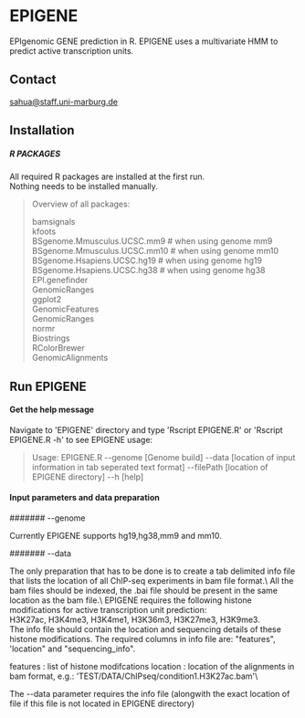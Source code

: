 # EPIGENE
EPIgenomic GENE prediction in R.
EPIGENE uses a multivariate HMM to predict active transcription units.
## Contact
sahua@staff.uni-marburg.de
## Installation
##### R PACKAGES

All required R packages are installed at the first run.\
Nothing needs to be installed manually.

> Overview of all packages:
> 
> bamsignals\
> kfoots\
> BSgenome.Mmusculus.UCSC.mm9 # when using genome mm9\
> BSgenome.Mmusculus.UCSC.mm10 # when using genome mm10\
> BSgenome.Hsapiens.UCSC.hg19 # when using genome hg19\
> BSgenome.Hsapiens.UCSC.hg38 # when using genome hg38\
> EPI.genefinder\
> GenomicRanges\
> ggplot2\
> GenomicFeatures\
> GenomicRanges\
> normr\
> Biostrings\
> RColorBrewer\
> GenomicAlignments
## Run EPIGENE

#### Get the help message

Navigate to 'EPIGENE' directory and type 'Rscript EPIGENE.R' or 'Rscript EPIGENE.R -h' to see EPIGENE usage:

>Usage: EPIGENE.R --genome [Genome build] --data [location of input information in tab seperated text format] --filePath [location of EPIGENE directory] --h [help]


#### Input parameters and data preparation

####### --genome

Currently EPIGENE supports hg19,hg38,mm9 and mm10.

####### --data

The only preparation that has to be done is to create a tab delimited info file that lists
the location of all ChIP-seq experiments in bam file format.\ All the bam files should be indexed, the .bai file should be present in the same location as the bam file.\ 
EPIGENE requires the following histone modifications for active transcription unit prediction:\
H3K27ac, H3K4me3, H3K4me1, H3K36m3, H3K27me3, H3K9me3. \
The info file should contain the location and sequencing details of these histone modifications. The required columns in info file are: "features", 'location" and "sequencing_info".

features      : list of histone modifcations
location      : location of the alignments in bam format, e.g.: 'TEST/DATA/ChIPseq/condition1.H3K27ac.bam'\

The --data parameter requires the info file (alongwith the exact location of file if this file is not located in EPIGENE directory) 

